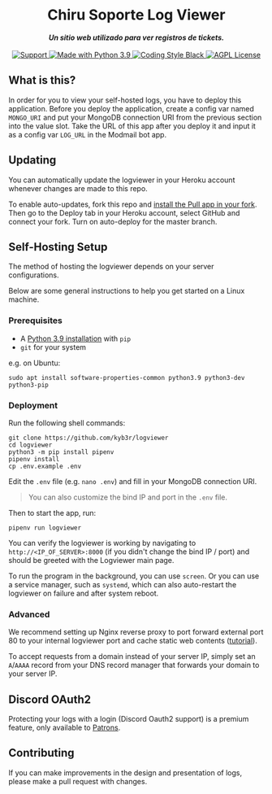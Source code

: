 <div align="center">
    <h1>Chiru Soporte Log Viewer</h1>
    <strong><i>Un sitio web utilizado para ver registros de tickets.</i></strong>
    <br />
    <br />
    <a href="https://discord.gg/HbJMAvrnEW">
      <img src="https://img.shields.io/discord/515071617815019520.svg?label=Discord&logo=Discord&colorB=7289da&style=for-the-badge" alt="Support">
    </a>
    <a href="https://www.python.org/downloads/">
      <img src="https://img.shields.io/badge/Made%20With-Python%203.9-blue.svg?style=for-the-badge&logo=Python" alt="Made with Python 3.9">
    </a>
    <a href="https://github.com/psf/black">
      <img src="https://img.shields.io/badge/Code%20Style-Black-black?style=for-the-badge" alt="Coding Style Black">
    </a>
    <a href="https://github.com/chirusxs/logviewer/blob/master/LICENSE">
      <img src="https://img.shields.io/badge/license-agpl-e74c3c.svg?style=for-the-badge" alt="AGPL License">
    </a>
</div>

## What is this?

In order for you to view your self-hosted logs, you have to deploy this application. Before you deploy the application, create a config var named `MONGO_URI` and put your MongoDB connection URI from the previous section into the value slot. Take the URL of this app after you deploy it and input it as a config var `LOG_URL` in the Modmail bot app.

## Updating

You can automatically update the logviewer in your Heroku account whenever changes are made to this repo.

To enable auto-updates, fork this repo and [install the Pull app in your fork](https://github.com/apps/pull). Then go to the Deploy tab in your Heroku account, select GitHub and connect your fork. Turn on auto-deploy for the master branch.

## Self-Hosting Setup

The method of hosting the logviewer depends on your server configurations. 

Below are some general instructions to help you get started on a Linux machine.

### Prerequisites

- A [Python 3.9 installation](https://www.python.org/downloads/) with `pip`
- `git` for your system

e.g. on Ubuntu: 
```shell
sudo apt install software-properties-common python3.9 python3-dev python3-pip
```


### Deployment

Run the following shell commands:
```shell
git clone https://github.com/kyb3r/logviewer
cd logviewer
python3 -m pip install pipenv
pipenv install
cp .env.example .env
```
Edit the `.env` file (e.g. `nano .env`) and fill in your MongoDB connection URI. 

> You can also customize the bind IP and port in the `.env` file.

Then to start the app, run:
```shell
pipenv run logviewer
```

You can verify the logviewer is working by navigating to `http://<IP_OF_SERVER>:8000` (if you didn't change the bind IP / port) and should be greeted with the Logviewer main page.

To run the program in the background, you can use `screen`. Or you can use a service manager, such as `systemd`, which can also auto-restart the logviewer on failure and after system reboot.

### Advanced

We recommend setting up Nginx reverse proxy to port forward external port 80 to your internal logviewer port and cache static web contents ([tutorial](https://www.hostinger.com/tutorials/how-to-set-up-nginx-reverse-proxy/)).

To accept requests from a domain instead of your server IP, simply set an `A`/`AAAA` record from your DNS record manager that forwards your domain to your server IP.

## Discord OAuth2 

Protecting your logs with a login (Discord Oauth2 support) is a premium feature, only available to [Patrons](https://patreon.com/kyber).

## Contributing

If you can make improvements in the design and presentation of logs, please make a pull request with changes.
